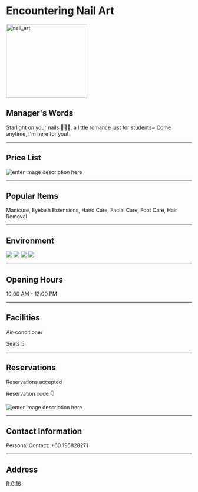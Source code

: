 ﻿# Encountering Nail Art

<img src="https://img.xmummap.com/G_nailart_logo.webp" width="220" height="200" alt="nail_art">

## Manager's Words

Starlight on your nails 💅🏻✨, a little romance just for students~ Come anytime, I'm here for you!

---

## Price List

![enter image description here](https://img.xmummap.com/G_nailart_%20menu.webp)

---

## Popular Items

Manicure, Eyelash Extensions, Hand Care, Facial Care, Foot Care, Hair Removal

---

## Environment

<div class="image-slide">
<img src="https://img.xmummap.com/G_nailart_surd(1).webp" />
<img src="https://img.xmummap.com/G_nailart_surd(2).webp" />
<img src="https://img.xmummap.com/G_nailart_surd(3).webp" />
<img src="https://img.xmummap.com/G_nailart_surd(4).webp" />
</div>

---

## Opening Hours

10:00 AM - 12:00 PM

---

## Facilities

Air-conditioner

Seats 5

---

## Reservations

Reservations accepted

Reservation code 👇

![enter image description here](https://img.xmummap.com/G_nailart_%20code.webp)

---

## Contact Information

Personal Contact: +60 195828271

---

## Address

R.G.16
